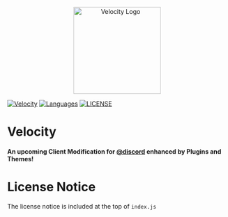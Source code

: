 <p align="center">
  <img width="200" src="https://velocity-discord.netlify.app/assets/icon.png" alt="Velocity Logo">
</p>

[![Velocity](https://img.shields.io/badge/Velocity-6587F4?style=for-the-badge)](https://velocity-discord.netlify.app/)
[![Languages](https://img.shields.io/github/languages/count/TheCommieAxolotl/Velocity?style=for-the-badge&color=6587F4)](#)
[![LICENSE](https://img.shields.io/github/license/Velocity-Discord/Installer?&style=for-the-badge&color=6587F4)](https://github.com/Velocity-Discord/Installer/blob/main/LICENSE)

# Velocity
#### An upcoming Client Modification for [@discord](https://github.com/discord) enhanced by Plugins and Themes!

# License Notice
The license notice is included at the top of `index.js`
